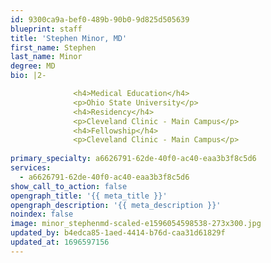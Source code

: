 ```yaml
---
id: 9300ca9a-bef0-489b-90b0-9d825d505639
blueprint: staff
title: 'Stephen Minor, MD'
first_name: Stephen
last_name: Minor
degree: MD
bio: |2-

              <h4>Medical Education</h4>
              <p>Ohio State University</p>
              <h4>Residency</h4>
              <p>Cleveland Clinic - Main Campus</p>
              <h4>Fellowship</h4>
              <p>Cleveland Clinic - Main Campus</p>
          
primary_specialty: a6626791-62de-40f0-ac40-eaa3b3f8c5d6
services:
  - a6626791-62de-40f0-ac40-eaa3b3f8c5d6
show_call_to_action: false
opengraph_title: '{{ meta_title }}'
opengraph_description: '{{ meta_description }}'
noindex: false
image: minor_stephenmd-scaled-e1596054598538-273x300.jpg
updated_by: b4edca85-1aed-4414-b76d-caa31d61829f
updated_at: 1696597156
---
```

